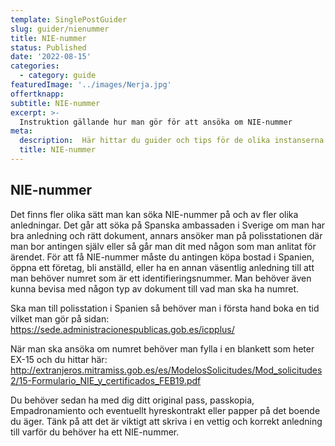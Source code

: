 ```yaml
---
template: SinglePostGuider
slug: guider/nienummer
title: NIE-nummer
status: Published
date: '2022-08-15'
categories:
  - category: guide
featuredImage: '../images/Nerja.jpg'
offertknapp: 
subtitle: NIE-nummer
excerpt: >-
  Instruktion gällande hur man gör för att ansöka om NIE-nummer
meta:
  description:  Här hittar du guider och tips för de olika instanserna du kan behöva besöka 
  title: NIE-nummer
---
```


## NIE-nummer

Det finns fler olika sätt man kan söka NIE-nummer på och av fler olika anledningar. Det går att söka på Spanska ambassaden i Sverige om man har bra anledning och rätt dokument, annars ansöker man på polisstationen där man bor antingen själv eller så går man dit med någon som man anlitat för ärendet. För att få NIE-nummer måste du antingen köpa bostad i Spanien, öppna ett företag, bli anställd, eller ha en annan väsentlig anledning till att man behöver numret som är ett identifieringsnummer. Man behöver även kunna bevisa med någon typ av dokument till vad man ska ha numret. 

Ska man till polisstation i Spanien så behöver man i första hand boka en tid vilket man gör på sidan:
https://sede.administracionespublicas.gob.es/icpplus/

När man ska ansöka om numret behöver man fylla i en blankett som heter EX-15 och du hittar här:
http://extranjeros.mitramiss.gob.es/es/ModelosSolicitudes/Mod_solicitudes2/15-Formulario_NIE_y_certificados_FEB19.pdf

Du behöver sedan ha med dig ditt original pass, passkopia, Empadronamiento och eventuellt hyreskontrakt eller papper på det boende du äger. Tänk på att det är viktigt att skriva i en vettig och korrekt anledning till varför du behöver ha ett NIE-nummer.




